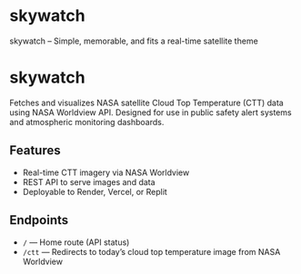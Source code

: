 # skywatch
skywatch – Simple, memorable, and fits a real-time satellite theme
# skywatch

Fetches and visualizes NASA satellite Cloud Top Temperature (CTT) data using NASA Worldview API. 
Designed for use in public safety alert systems and atmospheric monitoring dashboards.

## Features
- Real-time CTT imagery via NASA Worldview
- REST API to serve images and data
- Deployable to Render, Vercel, or Replit
## Endpoints

- `/` — Home route (API status)
- `/ctt` — Redirects to today’s cloud top temperature image from NASA Worldview
